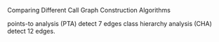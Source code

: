 Comparing Different Call Graph Construction Algorithms


points-to analysis (PTA) detect 7 edges
class hierarchy analysis (CHA) detect 12 edges.